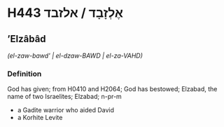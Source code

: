 # H443 אֶלְזָבָד / אלזבד

## ʼElzâbâd

_(el-zaw-bawd' | el-dzaw-BAWD | el-za-VAHD)_

### Definition

God has given; from H0410 and H2064; God has bestowed; Elzabad, the name of two Israelites; Elzabad; n-pr-m

- a Gadite warrior who aided David
- a Korhite Levite
